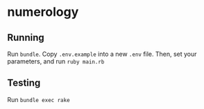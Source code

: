 # numerology

## Running
Run `bundle`. Copy `.env.example` into a new `.env` file. Then, set your parameters, and run `ruby main.rb`

## Testing
Run `bundle exec rake`
